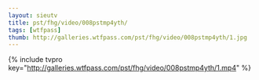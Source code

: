 ```yaml
--- 
layout: sieutv
title: pst/fhg/video/008pstmp4yth/
tags: [wtfpass]
thumb: http://galleries.wtfpass.com/pst/fhg/video/008pstmp4yth/1.jpg
---
```

{% include tvpro key="http://galleries.wtfpass.com/pst/fhg/video/008pstmp4yth/1.mp4" %} 
